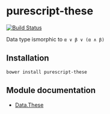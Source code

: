 # purescript-these

[![Build Status](https://travis-ci.org/purescript/purescript-these.svg?branch=master)](https://travis-ci.org/purescript/purescript-these)

Data type ismorphic to `α ∨ β ∨ (α ∧ β)`

## Installation

```
bower install purescript-these
```

## Module documentation

- [Data.These](docs/Data.These.md)
